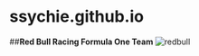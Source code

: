 # ssychie.github.io

##**Red Bull Racing Formula One Team**
![redbull](https://www.google.com/imgres?imgurl=https%3A%2F%2Fpbs.twimg.com%2Fmedia%2FCX4HI1rW8AAc4dS.png&tbnid=9lgpiKDuzf6zwM&vet=12ahUKEwjj4dydiOuCAxUGsmMGHexNAgUQMygBegQIARBO..i&imgrefurl=https%3A%2F%2Ftwitter.com%2Fredbullracing%2Fstatus%2F683992042796658688&docid=qgphDg53AC7EXM&w=500&h=500&q=logo%20red%20bull%20f1&hl=en&ved=2ahUKEwjj4dydiOuCAxUGsmMGHexNAgUQMygBegQIARBO)

